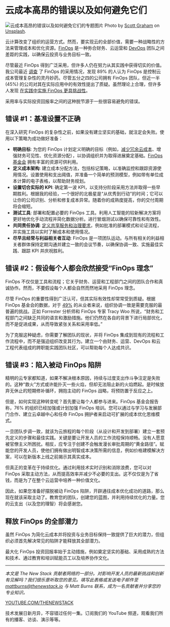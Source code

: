 # 云成本高昂的错误以及如何避免它们

![云成本高昂的错误以及如何避免它们的专题图片](https://cdn.thenewstack.io/media/2024/11/518998ed-scott-graham-5fnmwej4taa-unsplash-1024x683.jpg)
Photo by [Scott Graham](https://unsplash.com/@homajob?utm_content=creditCopyText&utm_medium=referral&utm_source=unsplash) on [Unsplash](https://unsplash.com/photos/person-holding-pencil-near-laptop-computer-5fNmWej4tAA?utm_content=creditCopyText&utm_medium=referral&utm_source=unsplash).

云计算改变了组织的运营方式。然而，要实现云的全部价值，需要一种战略性的方法来管理成本和优化资源。[FinOps](https://thenewstack.io/finops-can-turn-it-cost-centers-into-a-value-driver/) 是一种弥合财务、云运营和 [DevOps](https://thenewstack.io/devops/) 团队之间差距的实践，以确保云投资与业务目标一致。

尽管最近 FinOps 得到广泛采用，但许多人仍在努力从其实践中获得切实的价值。我公司最近 [调查](https://www.cloudbolt.io/wp-content/uploads/the-real-state-of-finops.pdf) 了 FinOps 的采用情况，发现 89% 的人认为 FinOps 是控制云成本管理复杂性的灵丹妙药。尽管五分之四的公司拥有 FinOps 团队，但近一半 (45%) 的公司对其在实际应用中的有效性提出了质疑。虽然理论上合理，但许多人发现 [在实践中实施 FinOps 更具挑战性](https://thenewstack.io/what-is-finops-understanding-finops-best-practices-for-cloud/)。

采用率与实际投资回报率之间的这种脱节源于一些很容易避免的错误。

## 错误 #1：基准设置不正确

在深入研究 FinOps 的复杂性之前，如果没有建立坚实的基础，就注定会失败。使用以下策略为成功做好准备：

* **明确目标**: 为您的 FinOps 计划定义明确的目标（例如，[减少冗余云成本](https://thenewstack.io/5-ways-opentelemetry-can-reduce-costs/)、增强财务可见性、优化资源分配），以协调组织并为取得进展奠定基础。[FinOps 基金会](https://www.finops.org/) 拥有丰富的资源可供利用。
* **定义成本架构**: 建立成本分配方法，包括标记策略，以准确监控和跟踪资源使用情况。设置使用和支出阈值，并准备一个简单的预测模型，例如带有单位成本计算的电子表格，以帮助财务规划。
* **设置切合实际的 KPI**: 确定第一波 KPI，以支持分阶段采用方法并取得一些早期胜利。根据我的经验，一个很好的北极星是“从优秀到行动”的时间；它可以让你的公司识别、分析和修复成本异常。随着你的成熟度提高，你的交付周期将会缩短。
* **测试工具**: 部署和配置必要的 FinOps 工具。利用人工智能的较新解决方案将更好地优化手动流程并简化数据分析。进行冒烟测试以确保可靠性和有效性。
* **共同责任协调**: [定义共享服务和治理要求](https://thenewstack.io/improving-application-security-requires-defining-better-metrics/)，例如批准的部署模式和论证流程，并实施工具以实时了解成本和使用情况。
* **尽早且经常与利益相关者互动**: FinOps 是一项团队运动。与所有相关的利益相关者群体保持定期沟通并建立一致的会议节奏，以确保协调一致、实施最佳实践、跟踪 KPI 并庆祝胜利。


## 错误 #2：假设每个人都会欣然接受“FinOps 理念”

FinOps 不仅仅是工具和流程；它关乎财务、运营和工程部门之间的团队合作和真诚协作。然而，不要假设每个人都会自然而然地采用 FinOps 理念。

尽管 FinOps 的重要性得到广泛认可，但其实际有效性却常常受到质疑。根据 FinOps 基金会的数据，对于 [49%](https://data.finops.org/#11730) 的从业者来说，组织协调一致是需要克服的最普遍的挑战。正如 Forrester 分析师和 FinOps 专家 Tracy Woo 所说，“财务和工程部门之间缺乏共同的语言和激励措施。他们仍然在各自的背景下进行局部优化，而不是促进成果，从而导致紧张关系和采用率低。”

为了克服这种疑虑，你需要了解团队的现状，并将 FinOps 集成到现有的流程和工作流程中，而不是强迫组织改变其行为。建立一个由财务、运营、DevOps 和云工程代表组成的跨职能实践团队社区，可以帮助每个人达成共识。

## 错误 #3：陷入被动 FinOps 陷阱
精明的云专家都知道，如果不解决根本原因，持续与过度支出作斗争注定是失败的。这种“救火”方式或许能扑灭一些火焰，但却无法阻止新的火焰燃起。是时候放弃无休止的短期修补循环，拥抱主动的 FinOps 战略，将预防置于反应之上。

但是，如何实现这种转变呢？首先要让每个人都参与进来。FinOps 基金会报告称，76% 的组织已经加强或计划加强 FinOps 培训。您可以通过与学习与发展部门合作、建立云卓越中心和任命 FinOps 拥护者来启动可扩展的成本优化思维模式。

一旦团队步调一致，就该为云旅程的每个阶段（从设计和开发到部署）建立一套预先定义的步骤和最佳实践。关键是要让开发人员的工作流程保持顺畅。没有人愿意被官僚主义所困扰。相反，应专注于创建不会触发漫长审批周期的“黄金路径”。赋能您的开发人员，使他们拥有做出明智成本决策所需的信息，例如价格建模解决方案，可以在新版本上线之前揭示其真实成本。

但真正的变革在于持续优化。通过利用技术实时识别和消除浪费，您可以对 FinOps 采取主动方法，从而提高效率并减少不必要的支出。这不仅仅是为了省钱，而是为了在整个云运营中培养一种价值文化。

因此，如果您准备好摆脱被动 FinOps 陷阱，开辟通往成本优化成功的道路，那么现在就该采取主动了。教育您的团队，创建您的蓝图，并利用持续优化的力量。您的云支出（以及您的理智）将会感谢您。

## 释放 FinOps 的全部潜力

虽然 FinOps 为简化云成本并将投资与业务目标保持一致提供了巨大的潜力，但组织必须首先解决常见的陷阱才能释放其全部潜力。

最大化 FinOps 投资回报率始于主动措施，例如奠定坚实的基础、采用成熟的方法和技术、通过教育和培训赋能员工以及培养协作文化。

***

*本文是 The New Stack 贡献者网络的一部分。对影响开发人员的最新挑战和创新有见解吗？我们很乐意听取您的意见。填写此表格或发送电子邮件至 mattburns@thenewstack.io 与 Matt Burns 联系，成为一名贡献者并分享您的专业知识。*

[YOUTUBE.COM/THENEWSTACK](YOUTUBE.COM/THENEWSTACK)

技术发展日新月异，不容错过任何一集。订阅我们的 YouTube 频道，观看我们所有的播客、访谈、演示等等。